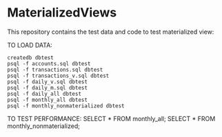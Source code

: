 # MaterializedViews

This repository contains the test data and code to test materialized view:

TO LOAD DATA:

    createdb dbtest
    psql -f accounts.sql dbtest
    psql -f transactions.sql dbtest
    psql -f transactions_v.sql dbtest
    psql -f daily_v.sql dbtest
    psql -f daily_m.sql dbtest
    psql -f daily_all dbtest
    psql -f monthly_all dbtest
    psql -f monthly_nonmaterialized dbtest          

TO TEST PERFORMANCE:
    SELECT * FROM monthly_all;
    SELECT * FROM monthly_nonmaterialized;
